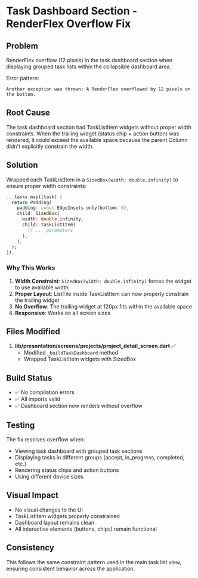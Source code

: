 # Task Dashboard Section - RenderFlex Overflow Fix

## Problem
RenderFlex overflow (12 pixels) in the task dashboard section when displaying grouped task lists within the collapsible dashboard area.

Error pattern:
```
Another exception was thrown: A RenderFlex overflowed by 12 pixels on the bottom.
```

## Root Cause
The task dashboard section had TaskListItem widgets without proper width constraints. When the trailing widget (status chip + action button) was rendered, it could exceed the available space because the parent Column didn't explicitly constrain the width.

## Solution
Wrapped each TaskListItem in a `SizedBox(width: double.infinity)` to ensure proper width constraints:

```dart
...tasks.map((task) {
  return Padding(
    padding: const EdgeInsets.only(bottom: 8),
    child: SizedBox(
      width: double.infinity,
      child: TaskListItem(
        // ... parameters
      ),
    ),
  );
}),
```

### Why This Works
1. **Width Constraint**: `SizedBox(width: double.infinity)` forces the widget to use available width
2. **Proper Layout**: ListTile inside TaskListItem can now properly constrain the trailing widget
3. **No Overflow**: The trailing widget at 120px fits within the available space
4. **Responsive**: Works on all screen sizes

## Files Modified
1. **lib/presentation/screens/projects/project_detail_screen.dart** ✅
   - Modified `_buildTaskDashboard` method
   - Wrapped TaskListItem widgets with SizedBox

## Build Status
- ✅ No compilation errors
- ✅ All imports valid
- ✅ Dashboard section now renders without overflow

## Testing
The fix resolves overflow when:
- Viewing task dashboard with grouped task sections
- Displaying tasks in different groups (accept, in_progress, completed, etc.)
- Rendering status chips and action buttons
- Using different device sizes

## Visual Impact
- No visual changes to the UI
- TaskListItem widgets properly constrained
- Dashboard layout remains clean
- All interactive elements (buttons, chips) remain functional

## Consistency
This follows the same constraint pattern used in the main task list view, ensuring consistent behavior across the application.
